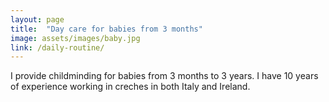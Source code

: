 ```yaml
---
layout: page
title:  "Day care for babies from 3 months"
image: assets/images/baby.jpg
link: /daily-routine/
---
```

I provide childminding for babies from 3 months to 3 years. I have 10 years of experience working in creches in both Italy and Ireland.
